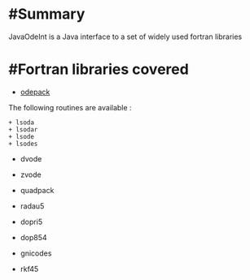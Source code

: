 #Summary
============
JavaOdeInt is a Java interface to a set of widely used fortran libraries

#Fortran libraries covered
=============


+ [odepack](https://computation.llnl.gov/casc/odepack/odepack_home.html)

The following routines are available :

    + lsoda
    + lsodar
    + lsode
    + lsodes


+ dvode

+ zvode

+ quadpack

+ radau5

+ dopri5

+ dop854

+ gnicodes

+ rkf45

